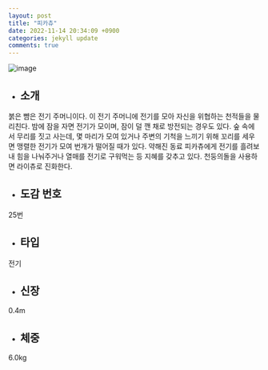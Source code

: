 ```yaml
---
layout: post
title: "피카츄"
date: 2022-11-14 20:34:09 +0900
categories: jekyll update
comments: true
---
```



![image](https://user-images.githubusercontent.com/104906731/204394889-90d40fdc-d36a-4c3c-be7b-9faa67b83ae5.png)


- ## __소개__

붉은 뺨은 전기 주머니이다. 이 전기 주머니에 전기를 모아 자신을 위협하는 천적들을 물리친다. 밤에 잠을 자면 전기가 모이며, 잠이 덜 깬 채로 방전되는 경우도 있다. 숲 속에서 무리를 짓고 사는데, 몇 마리가 모여 있거나 주변의 기척을 느끼기 위해 꼬리를 세우면 맹렬한 전기가 모여 번개가 떨어질 때가 있다. 약해진 동료 피카츄에게 전기를 흘려보내 힘을 나눠주거나 열매를 전기로 구워먹는 등 지혜를 갖추고 있다. 천둥의돌을 사용하면 라이츄로 진화한다.

- ## __도감 번호__

25번

- ## __타입__

전기

- ## __신장__ 

0.4m

- ## __체중__ 

6.0kg